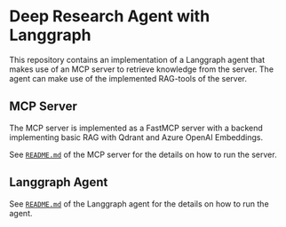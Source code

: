 # Deep Research Agent with Langgraph

This repository contains an implementation of a Langgraph agent that makes use of an MCP server to retrieve knowledge from the server. The agent can make use of the implemented RAG-tools of the server.

## MCP Server

The MCP server is implemented as a FastMCP server with a backend implementing basic RAG with Qdrant and Azure OpenAI Embeddings.

See [`README.md`](mcp_server/README.md) of the MCP server for the details on how to run the server.

## Langgraph Agent

See [`README.md`](mcp_server/README.md) of the Langgraph agent for the details on how to run the agent.